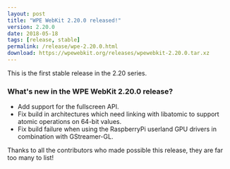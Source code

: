 ```yaml
---
layout: post
title: "WPE WebKit 2.20.0 released!"
version: 2.20.0
date: 2018-05-18
tags: [release, stable]
permalink: /release/wpe-2.20.0.html
download: https://wpewebkit.org/releases/wpewebkit-2.20.0.tar.xz
---
```


This is the first stable release in the 2.20 series.

### What's new in the WPE WebKit 2.20.0 release?

  - Add support for the fullscreen API.
  - Fix build in architectures which need linking with libatomic to support atomic operations on 64-bit values.                                                                      
  - Fix build failure when using the RaspberryPi userland GPU drivers in combination with GStreamer-GL.           

Thanks to all the contributors who made possible this release, they
are far too many to list!
